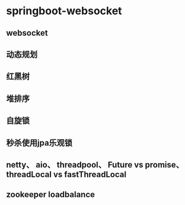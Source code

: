 # springboot-websocket
## websocket

## 动态规划
## 红黑树
## 堆排序
## 自旋锁
## 秒杀使用jpa乐观锁
## netty、 aio、 threadpool、 Future vs promise、 threadLocal vs fastThreadLocal
## zookeeper loadbalance